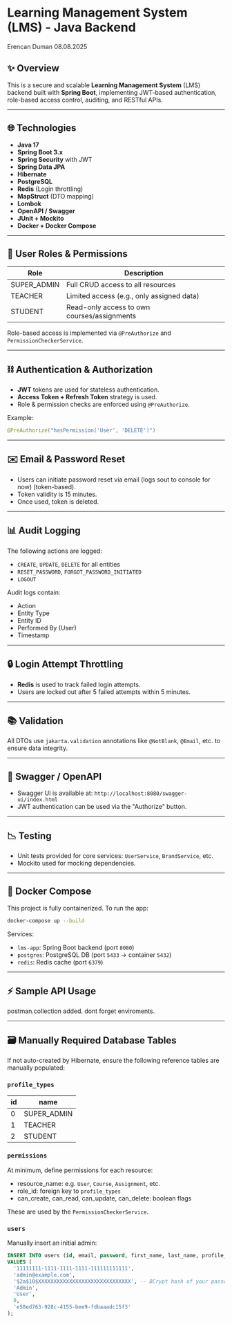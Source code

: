 # Learning Management System (LMS) - Java Backend
Erencan Duman  08.08.2025
## ✨ Overview

This is a secure and scalable **Learning Management System** (LMS) backend built with **Spring Boot**, implementing JWT-based authentication, role-based access control, auditing, and RESTful APIs.

---

## 🌐 Technologies

* **Java 17**
* **Spring Boot 3.x**
* **Spring Security** with JWT
* **Spring Data JPA**
* **Hibernate**
* **PostgreSQL**
* **Redis** (Login throttling)
* **MapStruct** (DTO mapping)
* **Lombok**
* **OpenAPI / Swagger**
* **JUnit + Mockito**
* **Docker + Docker Compose**

---

## 👥 User Roles & Permissions

| Role         | Description                                 |
| ------------ | ------------------------------------------- |
| SUPER_ADMIN | Full CRUD access to all resources           |
| TEACHER      | Limited access (e.g., only assigned data)   |
| STUDENT      | Read-only access to own courses/assignments |

Role-based access is implemented via `@PreAuthorize` and `PermissionCheckerService`.

---

## ⛓ Authentication & Authorization

* **JWT** tokens are used for stateless authentication.
* **Access Token + Refresh Token** strategy is used.
* Role & permission checks are enforced using `@PreAuthorize`.

Example:

```java
@PreAuthorize("hasPermission('User', 'DELETE')")
```

---

## ✉️ Email & Password Reset

* Users can initiate password reset via email (logs sout to console for now) (token-based).
* Token validity is 15 minutes.
* Once used, token is deleted.

---

## 📊 Audit Logging

The following actions are logged:

* `CREATE`, `UPDATE`, `DELETE` for all entities
* `RESET_PASSWORD`, `FORGOT_PASSWORD_INITIATED`
* `LOGOUT`

Audit logs contain:

* Action
* Entity Type
* Entity ID
* Performed By (User)
* Timestamp

---

## 🔒 Login Attempt Throttling

* **Redis** is used to track failed login attempts.
* Users are locked out after 5 failed attempts within 5 minutes.

---

## 📚 Validation

All DTOs use `jakarta.validation` annotations like `@NotBlank`, `@Email`, etc. to ensure data integrity.

---

## 🎨 Swagger / OpenAPI

* Swagger UI is available at: `http://localhost:8080/swagger-ui/index.html`
* JWT authentication can be used via the "Authorize" button.

---

## 📉 Testing

* Unit tests provided for core services: `UserService`, `BrandService`, etc.
* Mockito used for mocking dependencies.

---

## 🧱 Docker Compose

This project is fully containerized. To run the app:

```bash
docker-compose up --build
```

Services:

* `lms-app`: Spring Boot backend (port `8080`)
* `postgres`: PostgreSQL DB (port `5433` -> container `5432`)
* `redis`: Redis cache (port `6379`)

---

## ⚡ Sample API Usage

postman.collection added. dont forget enviroments.

---

## 🗃️ Manually Required Database Tables

If not auto-created by Hibernate, ensure the following reference tables are manually populated:

### `profile_types`

| id | name         |
| -- | ------------ |
| 0  | SUPER\_ADMIN |
| 1  | TEACHER      |
| 2  | STUDENT      |

### `permissions`

At minimum, define permissions for each resource:

* resource\_name: e.g. `User`, `Course`, `Assignment`, etc.
* role\_id: foreign key to `profile_types`
* can\_create, can\_read, can\_update, can\_delete: boolean flags

These are used by the `PermissionCheckerService`.

### `users`

Manually insert an initial admin:

```sql
INSERT INTO users (id, email, password, first_name, last_name, profile_id, organization_id)
VALUES (
  '11111111-1111-1111-1111-111111111111',
  'admin@example.com',
  '$2a$10$XXXXXXXXXXXXXXXXXXXXXXXXXXXXXX', -- BCrypt hash of your password
  'Admin',
  'User',
  0,
  'e58ed763-928c-4155-bee9-fdbaaadc15f3'
);




